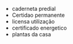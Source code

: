 - caderneta predial
- Certidao permanente
- licensa utilização
- certificado energetico 
- plantas da casa